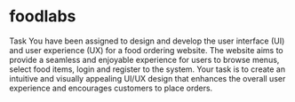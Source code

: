 # foodlabs

 Task
You have been assigned to design and develop the user interface (UI) and user experience (UX) for a 
food ordering website. The website aims to provide a seamless and enjoyable experience for users to 
browse menus, select food items, login and register to the system. Your task is to create an intuitive 
and visually appealing UI/UX design that enhances the overall user experience and encourages 
customers to place orders.
